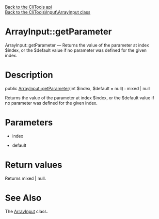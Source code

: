 [Back to the CliTools api](https://github.com/lingtalfi/CliTools/blob/master/doc/api/CliTools.md)<br>
[Back to the CliTools\Input\ArrayInput class](https://github.com/lingtalfi/CliTools/blob/master/doc/api/CliTools/Input/ArrayInput.md)


ArrayInput::getParameter
================



ArrayInput::getParameter — Returns the value of the parameter at index $index, or the $default value if no parameter was defined for the given index.




Description
================


public [ArrayInput::getParameter](https://github.com/lingtalfi/CliTools/blob/master/doc/api/CliTools/Input/ArrayInput/getParameter.md)(int $index, $default = null) : mixed | null




Returns the value of the parameter at index $index, or the $default value if no parameter was defined for the given index.




Parameters
================


- index

    

- default

    


Return values
================

Returns mixed | null.







See Also
================

The [ArrayInput](https://github.com/lingtalfi/CliTools/blob/master/doc/api/CliTools/Input/ArrayInput.md) class.

